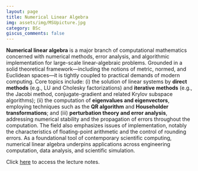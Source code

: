 ```yaml
---
layout: page
title: Numerical Linear Algebra
img: assets/img/MSUpicture.jpg
category: BSc
giscus_comments: false
---
```


**Numerical linear algebra** is a major branch of computational mathematics concerned with numerical methods, error analysis, and algorithmic implementation for large-scale linear-algebraic problems. Grounded in a solid theoretical framework—including the notions of metric, normed, and Euclidean spaces—it is tightly coupled to practical demands of modern computing. Core topics include: (i) the solution of linear systems by **direct methods** (e.g., LU and Cholesky factorizations) and **iterative methods** (e.g., the Jacobi method, conjugate-gradient and related Krylov subspace algorithms); (ii) the computation of **eigenvalues and eigenvectors**, employing techniques such as the **QR algorithm** and **Householder transformations**; and (iii) **perturbation theory and error analysis**, addressing numerical stability and the propagation of errors throughout the computation. The field also emphasizes issues of implementation, notably the characteristics of floating-point arithmetic and the control of rounding errors. As a foundational tool of contemporary scientific computing, numerical linear algebra underpins applications across engineering computation, data analysis, and scientific simulation.

Click [here](https://galobelwang.github.io/file/NumericalLinearAlgebra.pdf) to access the lecture notes.
